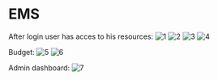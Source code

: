 # EMS

After login user has acces to his resources:
![1](https://github.com/user-attachments/assets/b0bc9fd4-e8b0-4f4f-aa11-fd4995ba9401)
![2](https://github.com/user-attachments/assets/07cf9dcb-54fc-4eb7-b3a6-6a02882c4448)
![3](https://github.com/user-attachments/assets/a4ae866f-d2a4-4480-b14a-808c64e3aedf)
![4](https://github.com/user-attachments/assets/84970966-1f25-4a5c-9f49-1081053663d0)
<!--![5](https://github.com/user-attachments/assets/eb410c30-720c-4ce7-aac9-d1faced2f45d)-->

Budget:
![5](https://github.com/user-attachments/assets/e43dc0a1-ed52-41c6-b8f4-658712a54730)
![6](https://github.com/user-attachments/assets/bb18c533-9fa2-4c35-add1-2d9b3767427b)

Admin dashboard:
![7](https://github.com/user-attachments/assets/c8ee29d5-f77d-4460-9fb4-2775408d0f49)
